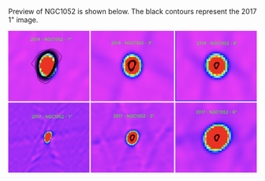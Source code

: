 Preview of NGC1052 is shown below. The black contours represent the 2017 1" image. 

![NGC1052](NGC1052.png "NGC1052")


